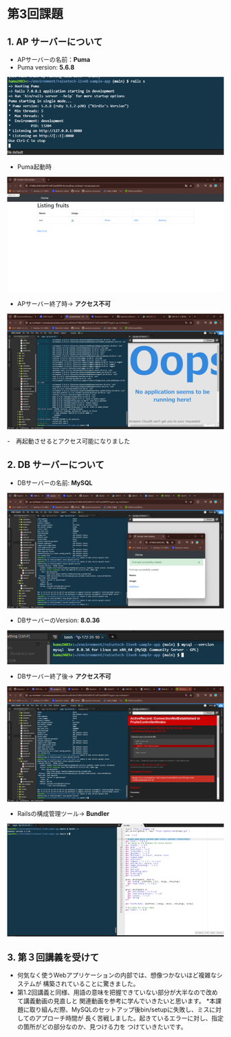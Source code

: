 # 第3回課題


## 1. AP サーバーについて

* APサーバーの名前：**Puma**
* Puma version: **5.6.8**

![サーバー名](images/puma.png)

* Puma起動時

![Puma起動時](/images/fruits.png)

* APサーバー終了時→ **アクセス不可**

![AP終了時](images/pumastop.png)

-　再起動させるとアクセス可能になりました


## 2. DB サーバーについて

* DBサーバーの名前: **MySQL**

![DBサーバー名](images/mysqldstatus.png)

* DBサーバーのVersion: **8.0.36**

![DBバージョン](images/sqlversion.png)

* DBサーバー終了後→ **アクセス不可**

![DB終了時](images/mysqldstop.png)

* Railsの構成管理ツール→ **Bundler**

![構成管理](images/bundler.png)

## 3. 第３回講義を受けて

* 何気なく使うWebアプリケーションの内部では、想像つかないほど複雑なシステムが
構築されていることに驚きました。
* 第1.2回講義と同様、用語の意味を把握できていない部分が大半なので改めて講義動画の見直しと
関連動画を参考に学んでいきたいと思います。
*本課題に取り組んだ際、MySQLのセットアップ後bin/setupに失敗し、ミスに対してのアプローチ時間が
長く苦戦しました。起きているエラーに対し、指定の箇所がどの部分なのか、見つける力を
つけていきたいです。
